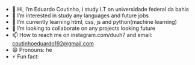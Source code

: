 - 👋 Hi, I’m Eduardo Coutinho, i study I.T on universidade federal da bahia
- 👀 I’m interested in study any languages and future jobs
- 🌱 I’m currently learning html, css, js and python(machine learning)
- 💞️ I’m looking to collaborate on any projects looking future 
- 📫 How to reach me on instagram.com/duuh7 and email: coutinhoeduardo192@gmail.com
- 😄 Pronouns: he
- ⚡ Fun fact: 

<!---
iitzduuu/iitzduuu is a ✨ special ✨ repository because its `README.md` (this file) appears on your GitHub profile.
You can click the Preview link to take a look at your changes.
--->
